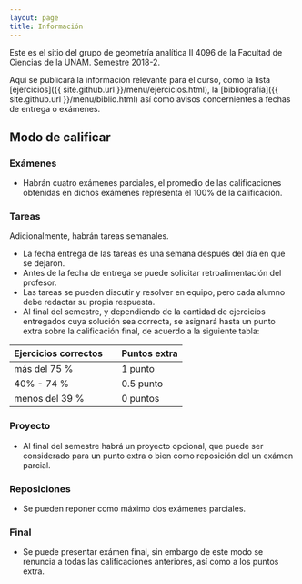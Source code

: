 ```yaml
---
layout: page
title: Información
---
```


Este es el sitio del grupo de geometría analítica II 4096 de la Facultad de Ciencias de la UNAM. Semestre 2018-2.

Aquí se publicará la información relevante para el curso, como la lista [ejercicios]({{ site.github.url }}/menu/ejercicios.html), la [bibliografía]({{ site.github.url }}/menu/biblio.html) así como
avisos concernientes a fechas de entrega o exámenes.

## Modo de calificar

### Exámenes
- Habrán cuatro exámenes parciales, el promedio de las calificaciones obtenidas en dichos exámenes representa el 100% de la calificación.

### Tareas
Adicionalmente, habrán tareas semanales.
- La fecha entrega de las tareas es una semana después del día en que se dejaron.
- Antes de la fecha de entrega se puede solicitar retroalimentación del profesor.
- Las tareas se pueden discutir y resolver en equipo, pero cada alumno debe redactar su propia respuesta.
- Al final del semestre, y dependiendo de la cantidad de ejercicios entregados cuya solución sea correcta, se asignará hasta un punto extra sobre la calificación final, de acuerdo a la siguiente tabla:


| Ejercicios correctos &nbsp; &nbsp;  | Puntos extra |
| ------------- | ------------- |
| más del 75 %  | 1 punto  |
| 40% - 74 %  | 0.5 punto  |
| menos del 39 %  | 0 puntos  |


### Proyecto
- Al final del semestre habrá un proyecto opcional, que puede ser considerado para un punto extra o bien como reposición del un exámen parcial.

### Reposiciones
- Se pueden reponer como máximo dos exámenes parciales.

### Final
- Se puede presentar exámen final, sin embargo de este modo se renuncia a todas las calificaciones anteriores, así como a los puntos extra.
